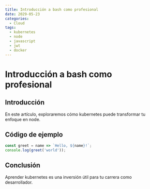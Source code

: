 ```yaml
---
title: Introducción a bash como profesional
date: 2029-05-23
categories:
  - Cloud
tags:
  - kubernetes
  - node
  - javascript
  - jwt
  - docker
---
```


# Introducción a bash como profesional

## Introducción

En este artículo, exploraremos cómo kubernetes puede transformar tu enfoque en node.

## Código de ejemplo

```javascript
const greet = name => `Hello, ${name}!`;
console.log(greet('world'));
```

## Conclusión

Aprender kubernetes es una inversión útil para tu carrera como desarrollador.